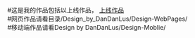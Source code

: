 #这是我的作品包括以上线作品， [上线作品](www.miaocloud.cn)
<br/>#网页作品请看目录/Design_by_DanDanLus/Design-WebPages/
<br/>#移动端作品请看Design by DanDanLus/Design-Moblie/